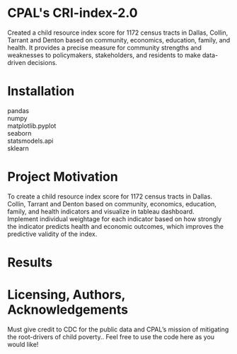 # CPAL's CRI-index-2.0
Created a child resource index score for 1172 census tracts in Dallas, Collin, Tarrant and Denton based on community, economics, education, family, and health. It provides a precise measure for community strengths and weaknesses to policymakers, stakeholders, and residents to make data-driven decisions.

# Installation
pandas    
numpy   
matplotlib.pyplot     
seaborn     
statsmodels.api     
sklearn     

# Project Motivation
To create a child resource index score for 1172 census tracts in Dallas. Collin, Tarrant and Denton based on community, economics, education, family, and health indicators and visualize in tableau dashboard.       
Implement individual weightage for each indicator based on how strongly the indicator predicts health and economic outcomes, which improves the predictive validity of the index.  

# Results
   

# Licensing, Authors, Acknowledgements
Must give credit to CDC for the public data and CPAL’s mission of mitigating the root-drivers of child poverty.. Feel free to use the code here as you would like!
